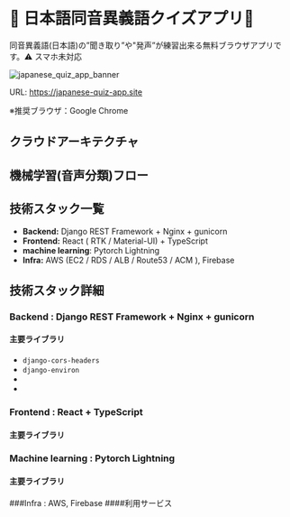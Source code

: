 # :mega: 日本語同音異義語クイズアプリ:japan:
同音異義語(日本語)の”聞き取り”や"発声”が練習出来る無料ブラウザアプリです。:warning: スマホ未対応

![japanese_quiz_app_banner](https://user-images.githubusercontent.com/30208963/191399425-3dd4fc13-55bd-49d6-adc9-6e0631ca6133.png)

URL: https://japanese-quiz-app.site

※推奨ブラウザ：Google Chrome

## クラウドアーキテクチャ


## 機械学習(音声分類)フロー


## 技術スタック一覧
- **Backend:** Django REST Framework + Nginx + gunicorn
- **Frontend:** React ( RTK / Material-UI) + TypeScript
- **machine learning**: Pytorch Lightning
- **Infra:** AWS (EC2 / RDS / ALB / Route53 / ACM ), Firebase


## 技術スタック詳細
### Backend : Django REST Framework + Nginx + gunicorn
#### 主要ライブラリ
- ``django-cors-headers``
- ``django-environ``
- 
- 
### Frontend : React + TypeScript
#### 主要ライブラリ

### Machine learning : Pytorch Lightning
#### 主要ライブラリ

###Infra : AWS, Firebase
####利用サービス
